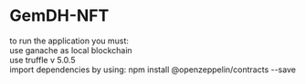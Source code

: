 # GemDH-NFT

to run the application you must: <br>
use ganache as local blockchain <br>
use truffle v 5.0.5 <br>
import dependencies by using: npm install @openzeppelin/contracts --save
